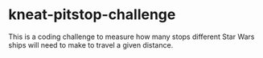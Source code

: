 # kneat-pitstop-challenge
This is a coding challenge to measure how many stops different Star Wars ships will need to make to travel a given distance.
